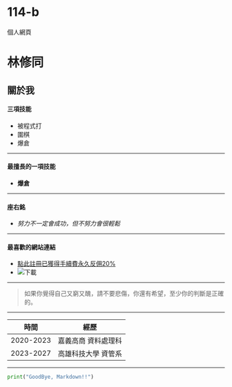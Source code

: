 # 114-b
個人網頁

# 林修同
## 關於我
#### 三項技能
  * 被程式打
  * 圍棋
  * 爆倉
--- 
#### 最擅長的一項技能
* **爆倉**
---
#### 座右銘
* *努力不一定會成功，但不努力會很輕鬆*
---
#### 最喜歡的網站連結
* [點此註冊已獲得手續費永久反佣20%](https://www.binance.com/activity/referral-entry/CPA?ref=CPA_00ZVOHPI6L)
* ![下載](https://github.com/user-attachments/assets/7e4d5206-7421-48bd-a7db-6e615bd3de89)

---
> 如果你覺得自己又窮又醜，請不要悲傷，你還有希望，至少你的判斷是正確的。
---
| 時間 | 經歷 |
| ------ | ------ |
|  2020-2023  | 嘉義高商 資料處理科 |
|  2023-2027  | 高雄科技大學 資管系 |
---
```python
print("GoodBye, Markdown!!")
```

